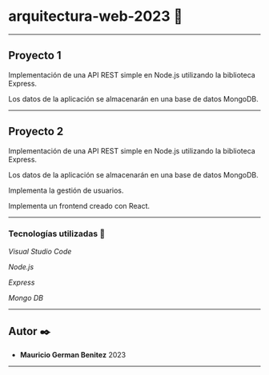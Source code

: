 # arquitectura-web-2023 🎏

---

## Proyecto 1
Implementación de una API REST simple en Node.js utilizando la biblioteca Express.

Los datos de la aplicación se almacenarán en una base de datos MongoDB.

---

## Proyecto 2
Implementación de una API REST simple en Node.js utilizando la biblioteca Express.

Los datos de la aplicación se almacenarán en una base de datos MongoDB.

Implementa la gestión de usuarios.

Implementa un  frontend creado con React.

---

### Tecnologías utilizadas 🔧

_Visual Studio Code_

_Node.js_

_Express_

_Mongo DB_


---

## Autor ✒️

* **Mauricio German Benitez** 
2023

---

